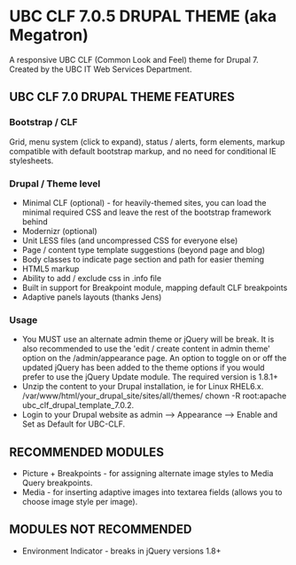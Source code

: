 UBC CLF 7.0.5 DRUPAL THEME (aka Megatron)
=======================================

A responsive UBC CLF (Common Look and Feel) theme for Drupal 7. Created by the
UBC IT Web Services Department.

## UBC CLF 7.0 DRUPAL THEME FEATURES

### Bootstrap / CLF
Grid, menu system (click to expand), status / alerts, form elements, markup
compatible with default bootstrap markup, and no need for
conditional IE stylesheets.

### Drupal / Theme level
- Minimal CLF (optional) - for heavily-themed sites, you can load the minimal required CSS and leave the rest of the bootstrap framework behind
- Modernizr (optional)
- Unit LESS files (and uncompressed CSS for everyone else)
- Page / content type template suggestions (beyond page and blog)
- Body classes to indicate page section and path for easier theming
- HTML5 markup
- Ability to add / exclude css in .info file
- Built in support for Breakpoint module, mapping default CLF breakpoints
- Adaptive panels layouts (thanks Jens)

### Usage
- You MUST use an alternate admin theme or jQuery will be break. It is also
  recommended to use the 'edit / create content in admin theme' option on the
  /admin/appearance page. An option to toggle on or off the updated jQuery
  has been added to the theme options if you would prefer to use the
  jQuery Update module. The required version is 1.8.1+
- Unzip the content to your Drupal installation, ie for Linux RHEL6.x.
  /var/www/html/your_drupal_site/sites/all/themes/
  chown -R root:apache ubc_clf_drupal_template_7.0.2.
- Login to your Drupal website as admin --> Appearance -->
  Enable and Set as Default for UBC-CLF.

## RECOMMENDED MODULES

- Picture + Breakpoints - for assigning alternate image styles to
  Media Query breakpoints.
- Media - for inserting adaptive images into textarea fields
  (allows you to choose image style per image).

## MODULES NOT RECOMMENDED

- Environment Indicator - breaks in jQuery versions 1.8+